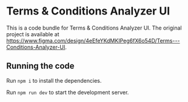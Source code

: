 
  # Terms & Conditions Analyzer UI

  This is a code bundle for Terms & Conditions Analyzer UI. The original project is available at https://www.figma.com/design/4eEfeYKdMKIPeg6fX6o54D/Terms---Conditions-Analyzer-UI.

  ## Running the code

  Run `npm i` to install the dependencies.

  Run `npm run dev` to start the development server.
  